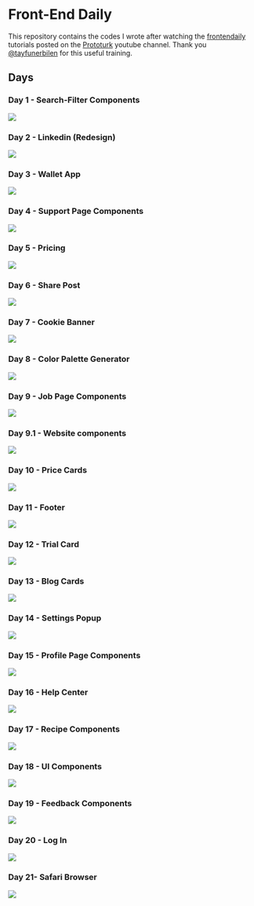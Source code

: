 # Front-End Daily

This repository contains the codes I wrote after watching the [frontendaily](https://www.youtube.com/watch?v=aULb2vuQfWw&list=PLfAfrKyDRWrGze_1T1bUU0qA9RknVKI5J) 
tutorials posted on the [Prototurk](https://www.youtube.com/user/uzmanvideo) youtube channel. Thank you [@tayfunerbilen](https://github.com/tayfunerbilen) for this useful training.

## Days
### Day 1 - Search-Filter Components
![](Day-1/1.png)

### Day 2 - Linkedin (Redesign)
![](Day-2/2.png)

### Day 3 - Wallet App
![](Day-3/3.png)

### Day 4 - Support Page Components
![](Day-4/4.png)

### Day 5 - Pricing
![](Day-5/5.png)

### Day 6 - Share Post
![](Day-6/6.png)

### Day 7 - Cookie Banner
![](Day-7/7.png)

### Day 8 - Color Palette Generator
![](Day-8/8.png)

### Day 9 - Job Page Components
![](Day-9/9.png)

### Day 9.1 - Website components
![](Day-9-1/9-1.png)

### Day 10 - Price Cards
![](Day-10/10.png)

### Day 11 - Footer
![](Day-11/11.png)

### Day 12 - Trial Card
![](Day-12/12.png)

### Day 13 - Blog Cards
![](Day-13/13.png)

### Day 14 - Settings Popup
![](Day-14/14.png)

### Day 15 - Profile Page Components
![](Day-15/15.png)

### Day 16 - Help Center
![](Day-16/16.png)

### Day 17 - Recipe Components
![](Day-17/17.png)

### Day 18 - UI Components
![](Day-18/18.png)

### Day 19 - Feedback Components
![](Day-19/19.png)

### Day 20 - Log In
![](Day-20/20.png)

### Day 21- Safari Browser
![](Day-21/21.png)
